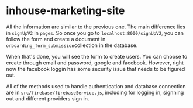 # inhouse-marketing-site

All the information are similar to the previous one. The main difference lies in `signUpV2` in `pages`. So once you go to `localhost:8000/signUpV2`, you can follow the form and create a document in `onboarding_form_submission`collection in the database. 

When that's done, you will see the form to create users. You can choose to create through email and password, google and facebook. However, right now the facebook loggin has some security issue that needs to be figured out.

All of the methods used to handle authentication and database connection are in `src/firebase/firebaseService.js`, including for logging in, signning out and different providers sign in.

